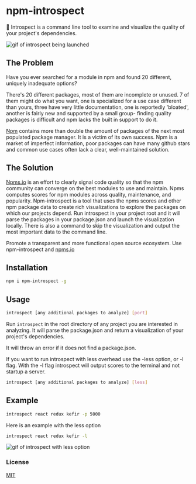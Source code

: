 # npm-introspect

:mag_right: Introspect is a command line tool to examine and visualize the quality of your project's dependencies.

![gif of introspect being launched](https://github.com/Nohmapp/npm-introspect/blob/master/assets/screenshot.gif?raw=true)

## The Problem

Have you ever searched for a module in npm and found 20 different, uniquely inadequate options?

There's 20 different packages, most of them are incomplete or unused. 7 of them might do what you want, one is specialized for a use case different than yours, three have very little documentation, one is reportedly 'bloated', another is fairly new and supported by a small group- finding quality packages is difficult and npm lacks the built in support to do it.

[Npm](https://www.npmjs.com/) contains more than double the amount of packages of the next most populated package manager. It is a victim of its own success. Npm is a market of imperfect information, poor packages can have many github stars and common use cases often lack a clear, well-maintained solution.

## The Solution

[Npms.io](https://npms.io/) is an effort to clearly signal code quality so that the npm community can converge on the best modules to use and maintain. Npms computes scores for npm modules across quality, maintenance, and popularity. Npm-introspect is a tool that uses the npms scores and other npm package data to create rich visualizations to explore the packages on which our projects depend. Run introspect in your project root and it will parse the packages in your package.json and launch the visualization locally. There is also a command to skip the visualization and output the most important data to the command line.

Promote a transparent and more functional open source ecosystem. Use npm-introspect and [npms.io](https://npms.io/)

## Installation

```bash
npm i npm-introspect -g
```
## Usage

```bash
introspect [any additional packages to analyze] [port] 
```
Run ```introspect``` in the root directory of any project you are interested in analyzing. It will parse the package.json and return a visualization of your project's dependencies.

It will throw an error if it does not find a package.json.

If you want to run introspect with less overhead use the -less option, or -l flag.
With the -l flag introspect will output scores to the terminal and not startup a server.

```bash
introspect [any additional packages to analyze] [less] 
```

## Example
```bash
introspect react redux kefir -p 5000
```
Here is an example with the less option

```bash
introspect react redux kefir -l
```

![gif of introspect with less option](https://github.com/Nohmapp/npm-introspect/blob/master/assets/less.gif?raw=true)


### License
[MIT](https://opensource.org/licenses/MIT)

